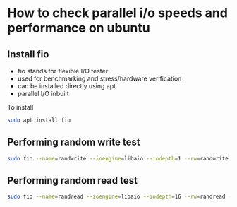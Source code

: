 # How to check parallel i/o speeds and performance on ubuntu 

## Install fio 

- fio stands for flexible I/O tester 
- used for benchmarking and stress/hardware verification
- can be installed directly using apt
- parallel I/O inbuilt

To install
```bash
sudo apt install fio
```

## Performing random write test
```bash
sudo fio --name=randwrite --ioengine=libaio --iodepth=1 --rw=randwrite --bs=4k --direct=0 --size=512M --numjobs=2 --runtime=240 --group_reporting
```

## Performing random read test
```bash
sudo fio --name=randread --ioengine=libaio --iodepth=16 --rw=randread --bs=4k --direct=0 --size=512M --numjobs=4 --runtime=240 --group_reporting
```